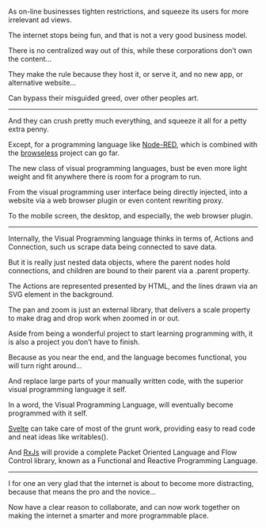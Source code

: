 As on-line businesses tighten restrictions,
and squeeze its users for more irrelevant ad views.

The internet stops being fun,
and that is not a very good business model.

There is no centralized way out of this,
while these corporations don’t own the content…

They make the rule because they host it, or serve it,
and no new app, or alternative website...

Can bypass their misguided greed,
over other peoples art.

---

And they can crush pretty much everything,
and squeeze it all for a petty extra penny.

Except, for a programming language like [Node-RED][2],
which is combined with the [browseless][3] project can go far.

The new class of visual programming languages,
bust be even more light weight and fit anywhere there is room for a program to run.

From the visual programming user interface being directly injected,
into a website via a web browser plugin or even content rewriting proxy.

To the mobile screen, the desktop, and especially,
the web browser plugin.

---

Internally, the Visual Programming language thinks in terms of,
Actions and Connection, such us scrape data being connected to save data.

But it is really just nested data objects, where the parent nodes hold connections,
and children are bound to their parent via a .parent property.

The Actions are represented presented by HTML,
and the lines drawn via an SVG element in the background.

The pan and zoom is just an external library,
that delivers a scale property to make drag and drop work when zoomed in or out.

Aside from being a wonderful project to start learning programming with,
it is also a project you don’t have to finish.

Because as you near the end, and the language becomes functional,
you will turn right around…

And replace large parts of your manually written code,
with the superior visual programming language it self.

In a word, the Visual Programming Language,
will eventually become programmed with it self.

[Svelte][4] can take care of most of the grunt work,
providing easy to read code and neat ideas like writables().

And [RxJs][5] will provide a complete Packet Oriented Language and Flow Control library,
known as a Functional and Reactive Programming Language.

---

I for one an very glad that the internet is about to become more distracting,
because that means the pro and the novice…

Now have a clear reason to collaborate,
and can now work together on making the internet a smarter and more programmable place.

[1]: https://en.wikipedia.org/wiki/List_of_data_breaches
[2]: https://en.wikipedia.org/wiki/Node-RED
[3]: https://browserless.js.org/
[4]: https://svelte.dev/
[5]: https://rxjs.dev/
